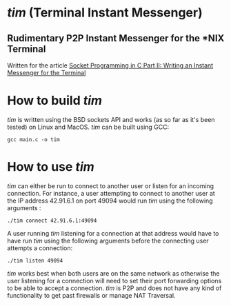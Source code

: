 # *tim* (Terminal Instant Messenger)
## Rudimentary P2P Instant Messenger for the *NIX Terminal
Written for the article [Socket Programming in C Part II: Writing an Instant Messenger for the Terminal](https://www.nospecialcharacters.com/pages/posts/socket-programming-in-c-part-ii)

# How to build *tim*
*tim* is written using the BSD sockets API and works (as so far as it's been tested) on 
Linux and MacOS. *tim* can be built using GCC:

    gcc main.c -o tim
    
# How to use *tim*
*tim* can either be run to connect to another user or listen for an incoming connection. For instance, a 
user attempting to connect to another user at the IP address 42.91.6.1 on port 49094 would run *tim* using the 
following arguments :

    ./tim connect 42.91.6.1:49094
    
 A user running *tim* listening for a connection at that address would have to have run *tim* using the following 
 arguments before the connecting user attempts a connection:
 
    ./tim listen 49094
    
 *tim* works best when both users are on the same network as otherwise the user listening for a connection will need 
 to set their port forwarding options to be able to accept a connection. *tim* is P2P and does not have any kind of 
 functionality to get past firewalls or manage NAT Traversal.
